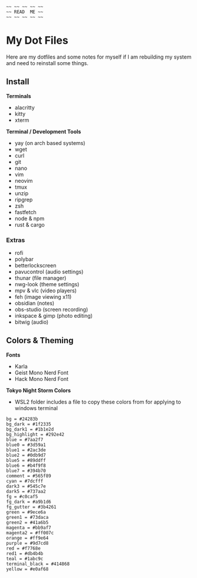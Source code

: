 ```
~~ ~~ ~~ ~~ ~~
~~ READ  ME ~~
~~ ~~ ~~ ~~ ~~
```

# My Dot Files

Here are my dotfiles and some notes for myself if I am rebuilding my system and need to reinstall some things.

## Install

**Terminals**

- alacritty
- kitty
- xterm

**Terminal / Development Tools**

- yay (on arch based systems)
- wget
- curl
- git
- nano
- vim
- neovim
- tmux
- unzip
- ripgrep
- zsh
- fastfetch
- node & npm
- rust & cargo

### Extras

- rofi
- polybar
- betterlockscreen
- pavucontrol (audio settings)
- thunar (file manager)
- nwg-look (theme settings)
- mpv & vlc (video players)
- feh (image viewing x11)
- obsidian (notes)
- obs-studio (screen recording)
- inkspace & gimp (photo editing)
- bitwig (audio)

## Colors & Theming

**Fonts**

- Karla
- Geist Mono Nerd Font
- Hack Mono Nerd Font

**Tokyo Night Storm Colors**

- WSL2 folder includes a file to copy these colors from for applying to windows terminal

```
bg = #24283b
bg_dark = #1f2335
bg_dark1 = #1b1e2d
bg_highlight = #292e42
blue = #7aa2f7
blue0 = #3d59a1
blue1 = #2ac3de
blue2 = #0db9d7
blue5 = #89ddff
blue6 = #b4f9f8
blue7 = #394b70
comment = #565f89
cyan = #7dcfff
dark3 = #545c7e
dark5 = #737aa2
fg = #c0caf5
fg_dark = #a9b1d6
fg_gutter = #3b4261
green = #9ece6a
green1 = #73daca
green2 = #41a6b5
magenta = #bb9af7
magenta2 = #ff007c
orange = #ff9e64
purple = #9d7cd8
red = #f7768e
red1 = #db4b4b
teal = #1abc9c
terminal_black = #414868
yellow = #e0af68
```
